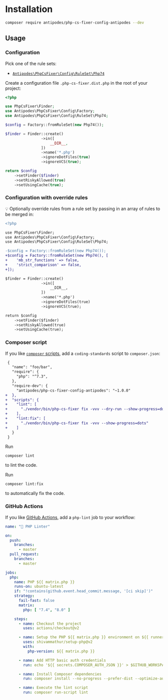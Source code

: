 # Installation

```bash
composer require antipodes/php-cs-fixer-config-antipodes --dev
```

## Usage

### Configuration

Pick one of the rule sets:

- [`Antipodes\PhpCsFixer\Config\RuleSet\Php74`](src/RuleSet/Php74.php)

Create a configuration file `.php-cs-fixer.dist.php` in the root of your project:

```php
<?php

use PhpCsFixer\Finder;
use Antipodes\PhpCsFixer\Config\Factory;
use Antipodes\PhpCsFixer\Config\RuleSet\Php74;

$config = Factory::fromRuleSet(new Php74());

$finder = Finder::create()
                ->in([
                    __DIR__,
                ])
                ->name('*.php')
                ->ignoreDotFiles(true)
                ->ignoreVCS(true);

return $config
    ->setFinder($finder)
    ->setRiskyAllowed(true)
    ->setUsingCache(true);
```

### Configuration with override rules

:bulb: Optionally override rules from a rule set by passing in an array of rules to be merged in:

```diff
<?php

use PhpCsFixer\Finder;
use Antipodes\PhpCsFixer\Config\Factory;
use Antipodes\PhpCsFixer\Config\RuleSet\Php74;

-$config = Factory::fromRuleSet(new Php74());
+$config = Factory::fromRuleSet(new Php74(), [
+    'mb_str_functions' => false,
+    'strict_comparison' => false,
+]);

$finder = Finder::create()
                ->in([
                    __DIR__,
                ])
                ->name('*.php')
                ->ignoreDotFiles(true)
                ->ignoreVCS(true);

return $config
    ->setFinder($finder)
    ->setRiskyAllowed(true)
    ->setUsingCache(true);
```

### Composer script

If you like [`composer` scripts](https://getcomposer.org/doc/articles/scripts.md), add a `coding-standards` script to `composer.json`:

```diff
 {
   "name": "foo/bar",
   "require": {
     "php": "^7.3",
   },
   "require-dev": {
     "antipodes/php-cs-fixer-config-antipodes": "~1.0.0"
+  },
+  "scripts": {
+    "lint": [
+      "./vendor/bin/php-cs-fixer fix -vvv --dry-run --show-progress=dots"
+    ],
+    "lint:fix": [
+      "./vendor/bin/php-cs-fixer fix -vvv --show-progress=dots"
+    ]
   }
 }
```

Run

```
composer lint
```

to lint the code.

Run

```
composer lint:fix
```

to automatically fix the code.

### GitHub Actions

If you like [GitHub Actions](https://github.com/features/actions), add a `php-lint` job to your workflow:

```yml
name: "🚨 PHP Linter"

on:
  push:
    branches:
      - master
  pull_request:
    branches:
      - master

jobs:
  php:
    name: PHP ${{ matrix.php }}
    runs-on: ubuntu-latest
    if: "!contains(github.event.head_commit.message, '[ci skip]')"
    strategy:
      fail-fast: false
      matrix:
        php: [ "7.4", "8.0" ]

    steps:
      - name: Checkout the project
        uses: actions/checkout@v2

      - name: Setup the PHP ${{ matrix.php }} environment on ${{ runner.os }}
        uses: shivammathur/setup-php@v2
        with:
          php-version: ${{ matrix.php }}

      - name: Add HTTP basic auth credentials
        run: echo '${{ secrets.COMPOSER_AUTH_JSON }}' > $GITHUB_WORKSPACE/auth.json

      - name: Install Composer dependencies
        run: composer install --no-progress --prefer-dist --optimize-autoloader --no-suggest

      - name: Execute the lint script
        run: composer run-script lint
```
